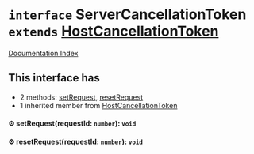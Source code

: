 # `interface` ServerCancellationToken `extends` [HostCancellationToken](../interface.HostCancellationToken/README.md)

[Documentation Index](../README.md)

## This interface has

- 2 methods:
[setRequest](#-setrequestrequestid-number-void),
[resetRequest](#-resetrequestrequestid-number-void)
- 1 inherited member from [HostCancellationToken](../interface.HostCancellationToken/README.md)


#### ⚙ setRequest(requestId: `number`): `void`



#### ⚙ resetRequest(requestId: `number`): `void`



